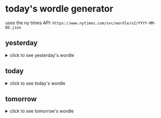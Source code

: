 # today's wordle generator

uses the ny times API: `https://www.nytimes.com/svc/wordle/v2/YYYY-MM-DD.json`

## yesterday

<details>
    <summary>click to see yesterday's wordle</summary>

    video

</details>

## today

<details>
    <summary>click to see today's wordle</summary>

    swoon

</details>

## tomorrow

<details>
    <summary>click to see tomorrow's wordle</summary>

    decoy

</details>
